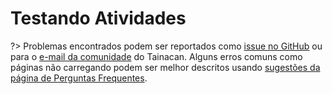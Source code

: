 # Testando Atividades

?> Problemas encontrados podem ser reportados como [issue no GitHub](https://github.com/tainacan/tainacan/issues ':ignore') ou para o [e-mail da comunidade](tainacan@lists.riseup.net ':ignore') do Tainacan. Alguns erros comuns como páginas não carregando podem ser melhor descritos usando [sugestões da página de Perguntas Frequentes](/pt-br/faq#acho-que-encontrei-um-erro-como-devo-proceder).
